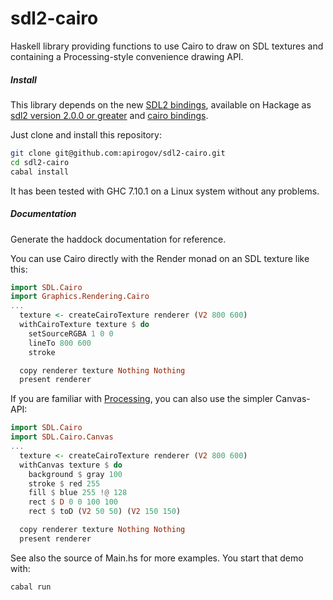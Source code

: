 # sdl2-cairo

Haskell library providing functions to use Cairo to draw on SDL textures and containing a Processing-style convenience drawing API.

##### Install

This library depends on the new [SDL2 bindings](https://github.com/haskell-game/sdl2), available on
Hackage as [sdl2 version 2.0.0 or greater](http://hackage.haskell.org/package/sdl2)
and [cairo bindings](https://hackage.haskell.org/package/cairo).

Just clone and install this repository:
```bash
git clone git@github.com:apirogov/sdl2-cairo.git
cd sdl2-cairo
cabal install
```

It has been tested with GHC 7.10.1 on a Linux system without any problems.

##### Documentation

Generate the haddock documentation for reference.

You can use Cairo directly with the Render monad on an SDL texture like this:

```haskell
import SDL.Cairo
import Graphics.Rendering.Cairo
...
  texture <- createCairoTexture renderer (V2 800 600)
  withCairoTexture texture $ do
    setSourceRGBA 1 0 0
    lineTo 800 600
    stroke

  copy renderer texture Nothing Nothing
  present renderer
```

If you are familiar with [Processing](https://processing.org/reference),
you can also use the simpler Canvas-API:

```haskell
import SDL.Cairo
import SDL.Cairo.Canvas
...
  texture <- createCairoTexture renderer (V2 800 600)
  withCanvas texture $ do
    background $ gray 100
    stroke $ red 255
    fill $ blue 255 !@ 128
    rect $ D 0 0 100 100
    rect $ toD (V2 50 50) (V2 150 150)

  copy renderer texture Nothing Nothing
  present renderer
```

See also the source of Main.hs for more examples. You start that demo with:
```bash
cabal run
```
